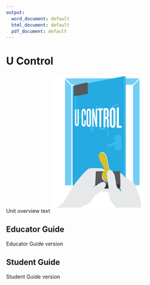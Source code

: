 ```yaml
---
output:
  word_document: default
  html_document: default
  pdf_document: default
---
```


# U Control
<img src="img/uControl.png" width="50%" style="display: block; margin: auto;" />
Unit overview text

## Educator Guide
Educator Guide version

## Student Guide
Student Guide version
